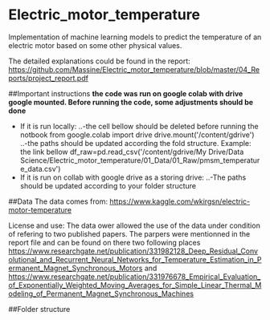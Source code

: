 # Electric_motor_temperature

Implementation of machine learning models to predict the temperature of an electric motor based on some other physical values.

The detailed explanations could be found in the report: https://github.com/Massine/Electric_motor_temperature/blob/master/04_Reports/project_report.pdf

##Important instructions
**the code was run on google colab with drive google mounted. Before running the code, some adjustments should be done**
-	If it is run locally: 
..-the cell bellow should be deleted before running the notbook
from google.colab import drive
drive.mount('/content/gdrive')
..-the paths should be updated according the fold structure. Example: the link bellow
df_raw=pd.read_csv('/content/gdrive/My Drive/Data Science/Electric_motor_temperature/01_Data/01_Raw/pmsm_temperature_data.csv') 
-	If it is run on collab with google drive as a storing drive:
..-The paths should be updated according to your folder structure

##Data
The data comes from: https://www.kaggle.com/wkirgsn/electric-motor-temperature

License and use:
The data ower allowed the use of the data under condition of refering to two published papers. The parpers were mentionned in the report file and can be found on there two following places https://www.researchgate.net/publication/331982128_Deep_Residual_Convolutional_and_Recurrent_Neural_Networks_for_Temperature_Estimation_in_Permanent_Magnet_Synchronous_Motors and https://www.researchgate.net/publication/331976678_Empirical_Evaluation_of_Exponentially_Weighted_Moving_Averages_for_Simple_Linear_Thermal_Modeling_of_Permanent_Magnet_Synchronous_Machines

##Folder structure

